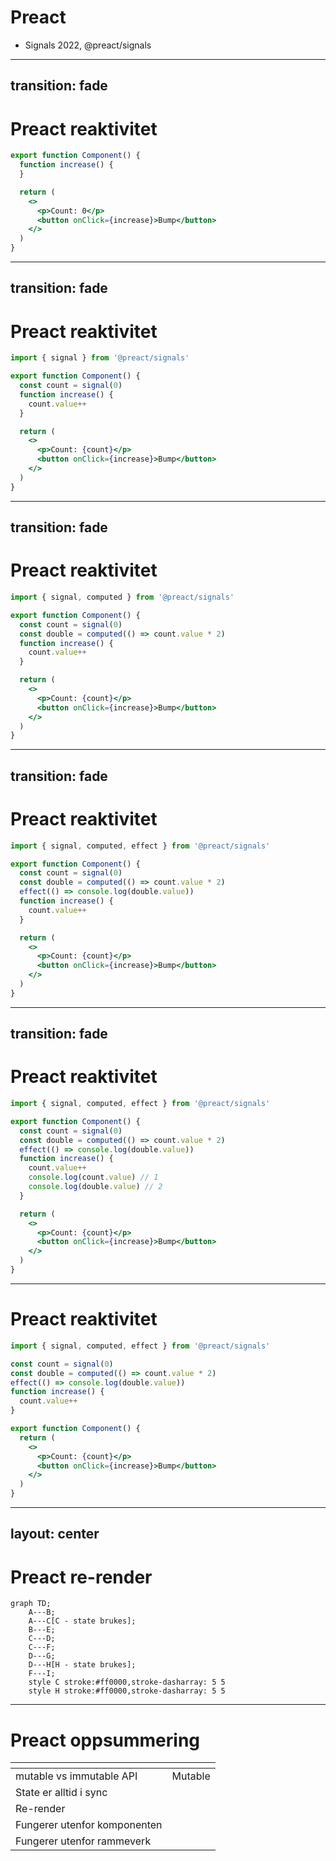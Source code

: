 # Preact

- Signals 2022, @preact/signals

<logos-preact class="text-9xl scale-200 translate-x-3em translate-y-60px" />

---
transition: fade
---

# Preact reaktivitet
 
```jsx
export function Component() {
  function increase() {
  }

  return (
    <>
      <p>Count: 0</p>
      <button onClick={increase}>Bump</button>
    </>
  )
}
```

---
transition: fade
---

# Preact reaktivitet
 
```jsx {1,4,6,11}
import { signal } from '@preact/signals'

export function Component() {
  const count = signal(0)
  function increase() {
    count.value++
  }

  return (
    <>
      <p>Count: {count}</p>
      <button onClick={increase}>Bump</button>
    </>
  )
}
```

---
transition: fade
---

# Preact reaktivitet
 
```jsx {1,5}
import { signal, computed } from '@preact/signals'

export function Component() {
  const count = signal(0)
  const double = computed(() => count.value * 2)
  function increase() {
    count.value++
  }

  return (
    <>
      <p>Count: {count}</p>
      <button onClick={increase}>Bump</button>
    </>
  )
}
```

---
transition: fade
---

# Preact reaktivitet
 
```jsx {1,6}
import { signal, computed, effect } from '@preact/signals'

export function Component() {
  const count = signal(0)
  const double = computed(() => count.value * 2)
  effect(() => console.log(double.value))
  function increase() {
    count.value++
  }

  return (
    <>
      <p>Count: {count}</p>
      <button onClick={increase}>Bump</button>
    </>
  )
}
```

---
transition: fade
---

# Preact reaktivitet
 
```jsx {8,9,10}
import { signal, computed, effect } from '@preact/signals'

export function Component() {
  const count = signal(0)
  const double = computed(() => count.value * 2)
  effect(() => console.log(double.value))
  function increase() {
    count.value++
    console.log(count.value) // 1
    console.log(double.value) // 2
  }

  return (
    <>
      <p>Count: {count}</p>
      <button onClick={increase}>Bump</button>
    </>
  )
}
```

---

# Preact reaktivitet
 
```jsx {3-8}
import { signal, computed, effect } from '@preact/signals'

const count = signal(0)
const double = computed(() => count.value * 2)
effect(() => console.log(double.value))
function increase() {
  count.value++
}

export function Component() {
  return (
    <>
      <p>Count: {count}</p>
      <button onClick={increase}>Bump</button>
    </>
  )
}
```

---
layout: center
---

# Preact re-render

```mermaid
graph TD;
    A---B;
    A---C[C - state brukes];
    B---E;
    C---D;
    C---F;
    D---G;
    D---H[H - state brukes];
    F---I;
    style C stroke:#ff0000,stroke-dasharray: 5 5
    style H stroke:#ff0000,stroke-dasharray: 5 5
```

---

# Preact oppsummering

|                                            | <logos-preact class="text-5xl"/>                             |
| ------------------------------------------ | ------------------------------------------------------------ |
| mutable vs immutable API                   | <span v-click>Mutable</span>                                 |
| State er alltid i sync                     | <emojione-white-heavy-check-mark v-click class="text-2xl"/>  |
| Re-render                                  | <material-symbols-jump-to-element v-click class="text-3xl"/> |
| Fungerer utenfor komponenten               | <emojione-white-heavy-check-mark v-click class="text-2xl"/>  |
| Fungerer utenfor rammeverk                 | <emojione-white-heavy-check-mark v-click class="text-2xl"/>  |